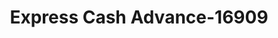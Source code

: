 ---
f_zip-code: 92530
f_state-code: CA
title: Express Cash Advance-16909
f_phone: 951-674-2100
f_city-only: Lake Elsinore
f_address: 16331 Lakeshore Dr Lake Elsinore
f_location-unique-id: '16909'
slug: express-cash-advance-16909
updated-on: '2024-05-30T13:46:58.046Z'
created-on: '2024-05-30T13:36:59.803Z'
published-on: '2024-05-30T13:54:32.469Z'
f_city-state: cms/city/lake-elsinore-ca.md
f_company: cms/company/express-cash-advance.md
f_state: cms/state/california.md
layout: '[payday-loan].html'
tags: payday-loan
---
